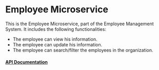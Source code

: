 # Employee Microservice

This is the Employee Microservice, part of the Employee Management System.
It includes the following functionalities:
  <ul>
    <li>The employee can view his information.</li>
    <li>The employee can update his information.</li>
    <li>The employee can search/filter the employees in the organization.</li>
  </ul>

<a href="https://documenter.getpostman.com/view/10075006/UzQyq3kC"> <h4> API Documentation </h4> </a>

